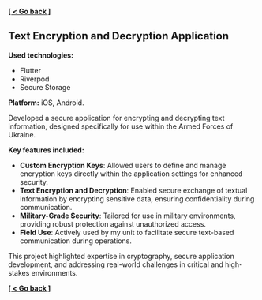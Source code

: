
**[[ < Go back ]](README.md)**

## Text Encryption and Decryption Application

**Used technologies:**
- Flutter
- Riverpod
- Secure Storage

**Platform:** iOS, Android.


Developed a secure application for encrypting and decrypting text information, designed specifically for use within the Armed Forces of Ukraine.

**Key features included:**

-   **Custom Encryption Keys**: Allowed users to define and manage encryption keys directly within the application settings for enhanced security.
-   **Text Encryption and Decryption**: Enabled secure exchange of textual information by encrypting sensitive data, ensuring confidentiality during communication.
-   **Military-Grade Security**: Tailored for use in military environments, providing robust protection against unauthorized access.
-   **Field Use**: Actively used by my unit to facilitate secure text-based communication during operations.

This project highlighted expertise in cryptography, secure application development, and addressing real-world challenges in critical and high-stakes environments.

**[[ < Go back ]](README.md)**
